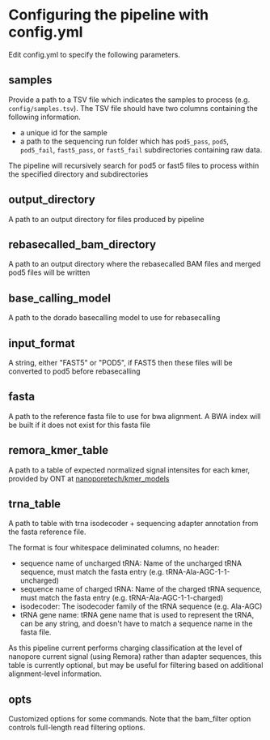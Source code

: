# Configuring the pipeline with config.yml

Edit config.yml to specify the following parameters. 

## samples
Provide a path to a TSV file which indicates the samples to process (e.g. `config/samples.tsv`). The 
TSV file should have two columns containing the following information.

  - a unique id for the sample
  - a path to the sequencing run folder which has `pod5_pass`, `pod5`, `pod5_fail`, `fast5_pass`, or `fast5_fail` subdirectories containing raw data.

The pipeline will recursively search for pod5 or fast5 files to process within the specified directory and subdirectories 

## output_directory
A path to an output directory for files produced by pipeline

## rebasecalled_bam_directory
A path to an output directory where the rebasecalled BAM files and merged pod5 files will be written

## base_calling_model
A path to the dorado basecalling model to use for rebasecalling

## input_format
A string, either "FAST5" or "POD5", if FAST5 then these files will be converted to pod5 before rebasecalling

## fasta
A path to the reference fasta file to use for bwa alignment. A BWA index will be built if it does not exist for this fasta file

## remora_kmer_table
A path to a table of expected normalized signal intensites for each kmer, provided by ONT at [nanoporetech/kmer_models](https://github.com/nanoporetech/kmer_models)  

## trna_table
A path to table with trna isodecoder + sequencing adapter annotation from the fasta reference file.

The format is four whitespace deliminated columns, no header: 
  - sequence name of uncharged tRNA: Name of the uncharged tRNA sequence, must match the fasta entry (e.g. tRNA-Ala-AGC-1-1-uncharged)
  - sequence name of charged tRNA: Name of the charged tRNA sequence, must match the fasta entry (e.g. tRNA-Ala-AGC-1-1-charged)
  - isodecoder: The isodecoder family of the tRNA sequence (e.g. Ala-AGC)
  - tRNA gene name: tRNA gene name that is used to represent the tRNA, can be any string, and doesn't have to match a sequence name in the fasta file.

As this pipeline current performs charging classification at the level of nanopore current signal (using Remora) rather than adapter sequences, this table is currently optional, but may be useful for filtering based on additional alignment-level information.

## opts 
Customized options for some commands. Note that the bam_filter option controls full-length read filtering options. 
